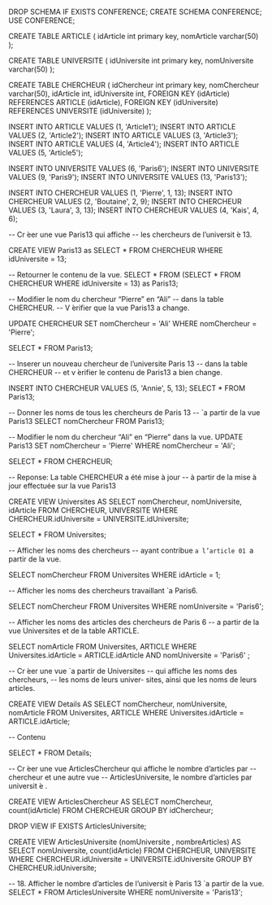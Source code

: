 DROP SCHEMA IF EXISTS CONFERENCE;
CREATE SCHEMA CONFERENCE;
USE CONFERENCE;

CREATE TABLE ARTICLE (
    idArticle int primary key,
    nomArticle varchar(50)
);

CREATE TABLE UNIVERSITE (
    idUniversite int primary key,
    nomUniversite varchar(50)
);


CREATE TABLE CHERCHEUR (
    idChercheur int primary key,
    nomChercheur varchar(50),
    idArticle int,
    idUniversite int,
    FOREIGN KEY (idArticle)
        REFERENCES ARTICLE (idArticle),
    FOREIGN KEY (idUniversite)
        REFERENCES UNIVERSITE (idUniversite)
);

INSERT INTO ARTICLE VALUES (1, 'Article1');
INSERT INTO ARTICLE VALUES (2, 'Article2');
INSERT INTO ARTICLE VALUES (3, 'Article3');
INSERT INTO ARTICLE VALUES (4, 'Article4');
INSERT INTO ARTICLE VALUES (5, 'Article5');

INSERT INTO UNIVERSITE VALUES (6, 'Paris6');
INSERT INTO UNIVERSITE VALUES (9, 'Paris9');
INSERT INTO UNIVERSITE VALUES (13, 'Paris13');

INSERT INTO CHERCHEUR VALUES (1, 'Pierre', 1, 13);
INSERT INTO CHERCHEUR VALUES (2, 'Boutaine', 2, 9);
INSERT INTO CHERCHEUR VALUES (3, 'Laura', 3, 13);
INSERT INTO CHERCHEUR VALUES (4, 'Kais', 4, 6);

-- Cr ́eer une vue Paris13 qui affiche 
-- les chercheurs de l’universit ́e 13.

CREATE VIEW Paris13 as
    SELECT 
        *
    FROM
        CHERCHEUR
    WHERE
        idUniversite = 13;

-- Retourner le contenu de la vue.
SELECT 
    *
FROM
    (SELECT 
        *
    FROM
        CHERCHEUR
    WHERE
        idUniversite = 13) as Paris13;

-- Modifier le nom du chercheur “Pierre” en “Ali” 
-- dans la table CHERCHEUR. 
-- V ́erifier que la vue Paris13 a change.

UPDATE CHERCHEUR 
SET 
    nomChercheur = 'Ali'
WHERE
    nomChercheur = 'Pierre';

SELECT 
    *
FROM
    Paris13;

-- Inserer un nouveau chercheur de l’universite Paris 13 
-- dans la table CHERCHEUR 
-- et v ́erifier le contenu de Paris13 a bien change.

INSERT INTO CHERCHEUR VALUES (5, 'Annie', 5, 13);
SELECT 
    *
FROM
    Paris13;

-- Donner les noms de tous les chercheurs de Paris 13 
-- `a partir de la vue Paris13
SELECT 
    nomChercheur
FROM
    Paris13;

-- Modifier le nom du chercheur “Ali” en “Pierre” dans la vue.
UPDATE Paris13 
SET 
    nomChercheur = 'Pierre'
WHERE
    nomChercheur = 'Ali';

SELECT 
    *
FROM
    CHERCHEUR;

-- Reponse: La table CHERCHEUR a été mise à jour 
-- à partir de la mise à jour effectuée sur la vue Paris13

CREATE VIEW Universites AS
    SELECT 
        nomChercheur, nomUniversite, idArticle
    FROM
        CHERCHEUR,
        UNIVERSITE
    WHERE
        CHERCHEUR.idUniversite = UNIVERSITE.idUniversite;

SELECT 
    *
FROM
    Universites;

-- Afficher les noms des chercheurs
-- ayant contribue `a l’article 01 `a partir de la vue.

SELECT 
    nomChercheur
FROM
    Universites
WHERE
    idArticle = 1;

-- Afficher les noms des chercheurs travaillant `a Paris6.

SELECT 
    nomChercheur
FROM
    Universites
WHERE
    nomUniversite = 'Paris6';

-- Afficher les noms des articles des chercheurs de Paris 6 
-- a partir de la vue Universites et de la table ARTICLE.

SELECT 
    nomArticle
FROM
    Universites,
    ARTICLE
WHERE
    Universites.idArticle = ARTICLE.idArticle
	AND nomUniversite = 'Paris6'
	;

-- Cr ́eer une vue `a partir de Universites 
-- qui affiche les noms des chercheurs, 
-- les noms de leurs univer- sites, ainsi que les noms de leurs articles.

CREATE VIEW Details AS
    SELECT 
        nomChercheur, nomUniversite, nomArticle
    FROM
        Universites,
        ARTICLE
    WHERE
        Universites.idArticle = ARTICLE.idArticle;

-- Contenu

SELECT 
    *
FROM
    Details;

-- Cr ́eer une vue ArticlesChercheur qui affiche le nombre d’articles par 
-- chercheur et une autre vue
-- ArticlesUniversite, le nombre d’articles par universit ́e . 

CREATE VIEW ArticlesChercheur AS
    SELECT 
        nomChercheur, count(idArticle)
    FROM
        CHERCHEUR
    GROUP BY idChercheur;

DROP VIEW IF EXISTS ArticlesUniversite;

CREATE VIEW ArticlesUniversite (nomUniversite , nombreArticles) AS
    SELECT 
        nomUniversite, count(idArticle)
    FROM
        CHERCHEUR,
        UNIVERSITE
    WHERE
        CHERCHEUR.idUniversite = UNIVERSITE.idUniversite
    GROUP BY CHERCHEUR.idUniversite;

-- 18. Afficher le nombre d’articles de l’universit ́e Paris 13 `a partir de la vue.
SELECT 
    *
FROM
    ArticlesUniversite
WHERE
    nomUniversite = 'Paris13';